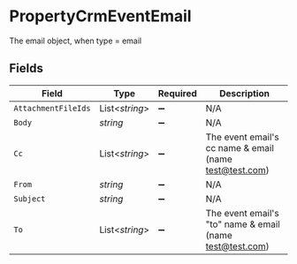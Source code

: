 # PropertyCrmEventEmail

The email object, when type = email


## Fields

| Field                                                      | Type                                                       | Required                                                   | Description                                                |
| ---------------------------------------------------------- | ---------------------------------------------------------- | ---------------------------------------------------------- | ---------------------------------------------------------- |
| `AttachmentFileIds`                                        | List<*string*>                                             | :heavy_minus_sign:                                         | N/A                                                        |
| `Body`                                                     | *string*                                                   | :heavy_minus_sign:                                         | N/A                                                        |
| `Cc`                                                       | List<*string*>                                             | :heavy_minus_sign:                                         | The event email's cc name & email (name <test@test.com>)   |
| `From`                                                     | *string*                                                   | :heavy_minus_sign:                                         | N/A                                                        |
| `Subject`                                                  | *string*                                                   | :heavy_minus_sign:                                         | N/A                                                        |
| `To`                                                       | List<*string*>                                             | :heavy_minus_sign:                                         | The event email's "to" name & email (name <test@test.com>) |